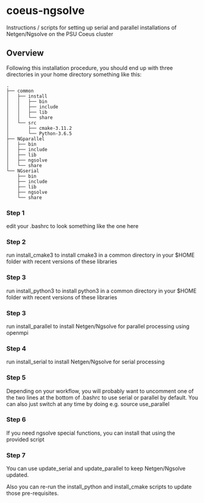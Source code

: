 # coeus-ngsolve
Instructions / scripts for setting up serial and parallel installations of Netgen/Ngsolve on the PSU Coeus cluster

## Overview
Following this installation procedure, you should end up with three
directories in your home directory something like this:

```
.
├── common
│   ├── install
│   │   ├── bin
│   │   ├── include
│   │   ├── lib
│   │   └── share
│   └── src
│       ├── cmake-3.11.2
│       └── Python-3.6.5
├── NGparallel
│   ├── bin
│   ├── include
│   ├── lib
│   ├── ngsolve
│   └── share
└── NGserial
    ├── bin
    ├── include
    ├── lib
    ├── ngsolve
    └── share
```

### Step 1
edit your .bashrc to look something like the one here

### Step 2
run install_cmake3 to install cmake3 in a common directory 
in your $HOME folder with recent versions of these libraries

### Step 3
run install_python3 to install python3 in a common directory 
in your $HOME folder with recent versions of these libraries


### Step 3
run install_parallel to install Netgen/Ngsolve for parallel
processing using openmpi

### Step 4
run install_serial to install Netgen/Ngsolve for serial processing

### Step 5
Depending on your workflow, you will probably want to uncomment one of the
two lines at the bottom of .bashrc to use serial or parallel by default.
You can also just switch at any time by doing e.g. source use_parallel

### Step 6
If you need ngsolve special functions, you can install that using the provided
script

### Step 7
You can use update_serial and update_parallel to keep Netgen/Ngsolve updated.

Also you can re-run the install_python and install_cmake scripts to update
those pre-requisites.
